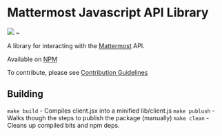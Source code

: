 # Mattermost Javascript API Library

![](https://img.shields.io/npm/v/mattermost.svg?maxAge=2592000) ~[](https://img.shields.io/npm/l/mattermost.svg?maxAge=2592000)

A library for interacting with the [Mattermost](https://github.com/mattermost/platform) API.

Available on [NPM](https://www.npmjs.com/package/mattermost)

To contribute, please see [Contribution Guidelines](http://docs.mattermost.com/developer/contribution-guide.html)

## Building 

`make build` - Compiles client.jsx into a minified lib/client.js
`make publush` - Walks though the steps to publish the package (manually)
`make clean` - Cleans up compiled bits and npm deps. 

